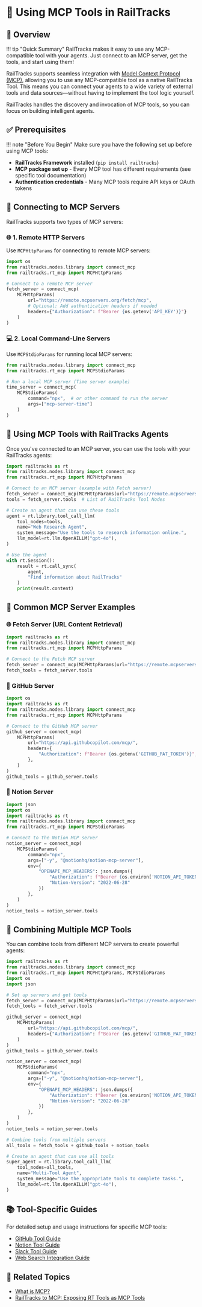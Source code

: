 # 🔧 Using MCP Tools in RailTracks

## 📝 Overview

!!! tip "Quick Summary"
    RailTracks makes it easy to use any MCP-compatible tool with your agents. Just connect to an MCP server, get the tools, and start using them!

RailTracks supports seamless integration with [Model Context Protocol (MCP)](index.md), allowing you to use any MCP-compatible tool as a native RailTracks Tool. This means you can connect your agents to a wide variety of external tools and data sources—without having to implement the tool logic yourself. 

RailTracks handles the discovery and invocation of MCP tools, so you can focus on building intelligent agents.

## ✅ Prerequisites

!!! note "Before You Begin"
    Make sure you have the following set up before using MCP tools:

- **RailTracks Framework** installed (`pip install railtracks`)
- **MCP package set up** - Every MCP tool has different requirements (see specific tool documentation)
- **Authentication credentials** - Many MCP tools require API keys or OAuth tokens

## 🔌 Connecting to MCP Servers

RailTracks supports two types of MCP servers:

### 🌐 1. Remote HTTP Servers

Use `MCPHttpParams` for connecting to remote MCP servers:

```python
import os
from railtracks.nodes.library import connect_mcp
from railtracks.rt_mcp import MCPHttpParams

# Connect to a remote MCP server
fetch_server = connect_mcp(
    MCPHttpParams(
        url="https://remote.mcpservers.org/fetch/mcp",
        # Optional: Add authentication headers if needed
        headers={"Authorization": f"Bearer {os.getenv('API_KEY')}"}
    )
)
```

### 💻 2. Local Command-Line Servers

Use `MCPStdioParams` for running local MCP servers:

```python
from railtracks.nodes.library import connect_mcp
from railtracks.rt_mcp import MCPStdioParams

# Run a local MCP server (Time server example)
time_server = connect_mcp(
    MCPStdioParams(
        command="npx",  # or other command to run the server
        args=["mcp-server-time"]
    )
)
```

## 🤖 Using MCP Tools with RailTracks Agents

Once you've connected to an MCP server, you can use the tools with your RailTracks agents:

```python
import railtracks as rt
from railtracks.nodes.library import connect_mcp
from railtracks.rt_mcp import MCPHttpParams

# Connect to an MCP server (example with Fetch server)
fetch_server = connect_mcp(MCPHttpParams(url="https://remote.mcpservers.org/fetch/mcp"))
tools = fetch_server.tools  # List of RailTracks Tool Nodes

# Create an agent that can use these tools
agent = rt.library.tool_call_llm(
    tool_nodes=tools,
    name="Web Research Agent",
    system_message="Use the tools to research information online.",
    llm_model=rt.llm.OpenAILLM("gpt-4o"),
)

# Use the agent
with rt.Session():
    result = rt.call_sync(
        agent,
        "Find information about RailTracks"
    )
    print(result.content)
```

## 🧪 Common MCP Server Examples

### 🌐 Fetch Server (URL Content Retrieval)

```python
import railtracks as rt
from railtracks.nodes.library import connect_mcp
from railtracks.rt_mcp import MCPHttpParams

# Connect to the Fetch MCP server
fetch_server = connect_mcp(MCPHttpParams(url="https://remote.mcpservers.org/fetch/mcp"))
fetch_tools = fetch_server.tools
```

### 🐙 GitHub Server

```python
import os
import railtracks as rt
from railtracks.nodes.library import connect_mcp
from railtracks.rt_mcp import MCPHttpParams

# Connect to the GitHub MCP server
github_server = connect_mcp(
    MCPHttpParams(
        url="https://api.githubcopilot.com/mcp/",
        headers={
            "Authorization": f"Bearer {os.getenv('GITHUB_PAT_TOKEN')}",
        },
    )
)
github_tools = github_server.tools
```

### 📘 Notion Server

```python
import json
import os
import railtracks as rt
from railtracks.nodes.library import connect_mcp
from railtracks.rt_mcp import MCPStdioParams

# Connect to the Notion MCP server
notion_server = connect_mcp(
    MCPStdioParams(
        command="npx",
        args=["-y", "@notionhq/notion-mcp-server"],
        env={
            "OPENAPI_MCP_HEADERS": json.dumps({
                "Authorization": f"Bearer {os.environ['NOTION_API_TOKEN']}",
                "Notion-Version": "2022-06-28"
            })
        },
    )
)
notion_tools = notion_server.tools
```

## 🧩 Combining Multiple MCP Tools

You can combine tools from different MCP servers to create powerful agents:

```python
import railtracks as rt
from railtracks.nodes.library import connect_mcp
from railtracks.rt_mcp import MCPHttpParams, MCPStdioParams
import os
import json

# Set up servers and get tools
fetch_server = connect_mcp(MCPHttpParams(url="https://remote.mcpservers.org/fetch/mcp"))
fetch_tools = fetch_server.tools

github_server = connect_mcp(
    MCPHttpParams(
        url="https://api.githubcopilot.com/mcp/",
        headers={"Authorization": f"Bearer {os.getenv('GITHUB_PAT_TOKEN')}"},
    )
)
github_tools = github_server.tools

notion_server = connect_mcp(
    MCPStdioParams(
        command="npx",
        args=["-y", "@notionhq/notion-mcp-server"],
        env={
            "OPENAPI_MCP_HEADERS": json.dumps({
                "Authorization": f"Bearer {os.environ['NOTION_API_TOKEN']}",
                "Notion-Version": "2022-06-28"
            })
        },
    )
)
notion_tools = notion_server.tools

# Combine tools from multiple servers
all_tools = fetch_tools + github_tools + notion_tools

# Create an agent that can use all tools
super_agent = rt.library.tool_call_llm(
    tool_nodes=all_tools,
    name="Multi-Tool Agent",
    system_message="Use the appropriate tools to complete tasks.",
    llm_model=rt.llm.OpenAILLM("gpt-4o"),
)
```

## 📚 Tool-Specific Guides

For detailed setup and usage instructions for specific MCP tools:

- [GitHub Tool Guide](../guides/github.md)
- [Notion Tool Guide](../guides/notion.md)
- [Slack Tool Guide](../guides/slack.md)
- [Web Search Integration Guide](../guides/websearch_integration.md)

## 🔗 Related Topics

- [What is MCP?](index.md)
- [RailTracks to MCP: Exposing RT Tools as MCP Tools](RTtoMCP.md)